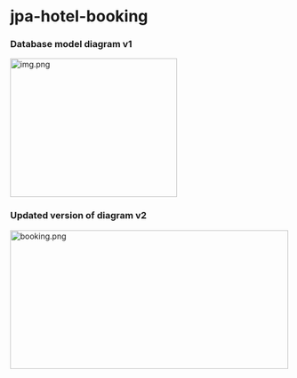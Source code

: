 # jpa-hotel-booking

### Database model diagram v1

<img alt="img.png" height="250" 
    src="D:\Job\Projects\Spring\SpringData\jpa-hotel-booking\src\main\resources\static\hotel-booking.PNG" 
    width="300"/>

### Updated version of diagram v2

<img alt="booking.png" height="250" 
    src="D:\Job\Projects\Spring\SpringData\jpa-hotel-booking\src\main\resources\static\hotel-booking-update-version.PNG" 
width="500"/>
